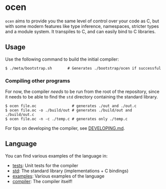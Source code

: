 # ocen

`ocen` aims to provide you the same level of control over your code as C, but with some modern features like
type inference, namespaces, stricter types and a module system. It transpiles to C, and can easily bind to C libraries.

## Usage

Use the following command to build the initial compiler:

```shell
$ ./meta/bootstrap.sh       # Generates ./bootstrap/ocen if successful
```

### Compiling other programs

For now, the compiler _needs_ to be run from the root of the repository, since it needs to be able 
to find the `std` directory containing the standard library.

```shell
$ ocen file.oc                # generates ./out and ./out.c
$ ocen file.oc -o ./build/out # generates ./build/out and ./build/out.c
$ ocen file.oc -n -c ./temp.c # generates only ./temp.c
```

For tips on developing the compiler, see [DEVELOPING.md](./DEVELOPING.md).

## Language

You can find various examples of the language in:
- [tests](./tests): Unit tests for the compiler
- [std](./std): The standard library (implementations + C bindings)
- [examples](./examples): Various examples of the language
- [compiler](./compiler): The compiler itself!